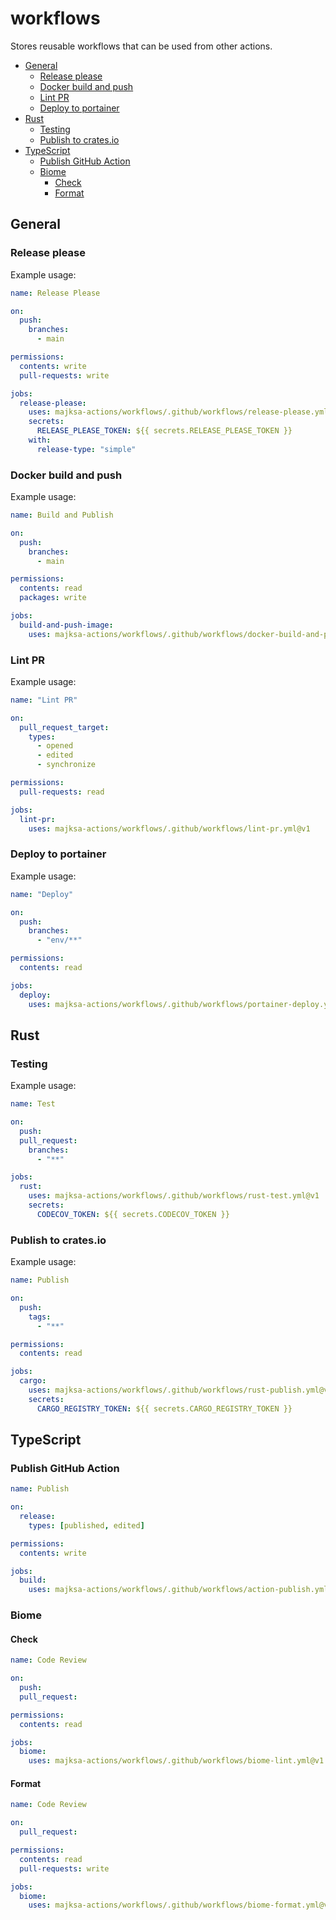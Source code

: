 # workflows

Stores reusable workflows that can be used from other actions.

- [General](#general)
  - [Release please](#release-please)
  - [Docker build and push](#docker-build-and-push)
  - [Lint PR](#lint-pr)
  - [Deploy to portainer](#deploy-to-portainer)
- [Rust](#rust)
  - [Testing](#testing)
  - [Publish to crates.io](#publish-to-cratesio)
- [TypeScript](#typescript)
  - [Publish GitHub Action](#publish-github-action)
  - [Biome](#biome)
    - [Check](#check)
    - [Format](#format)

## General

### Release please

Example usage:

```yml
name: Release Please

on:
  push:
    branches:
      - main

permissions:
  contents: write
  pull-requests: write

jobs:
  release-please:
    uses: majksa-actions/workflows/.github/workflows/release-please.yml@v1
    secrets:
      RELEASE_PLEASE_TOKEN: ${{ secrets.RELEASE_PLEASE_TOKEN }}
    with:
      release-type: "simple"
```

### Docker build and push

Example usage:

```yml
name: Build and Publish

on:
  push:
    branches:
      - main

permissions:
  contents: read
  packages: write

jobs:
  build-and-push-image:
    uses: majksa-actions/workflows/.github/workflows/docker-build-and-push.yml@v1
```

### Lint PR

Example usage:

```yml
name: "Lint PR"

on:
  pull_request_target:
    types:
      - opened
      - edited
      - synchronize

permissions:
  pull-requests: read

jobs:
  lint-pr:
    uses: majksa-actions/workflows/.github/workflows/lint-pr.yml@v1
```

### Deploy to portainer

Example usage:

```yml
name: "Deploy"

on:
  push:
    branches:
      - "env/**"

permissions:
  contents: read

jobs:
  deploy:
    uses: majksa-actions/workflows/.github/workflows/portainer-deploy.yml@v1
```

## Rust

### Testing

Example usage:

```yml
name: Test

on:
  push:
  pull_request:
    branches:
      - "**"

jobs:
  rust:
    uses: majksa-actions/workflows/.github/workflows/rust-test.yml@v1
    secrets:
      CODECOV_TOKEN: ${{ secrets.CODECOV_TOKEN }}
```

### Publish to crates.io

Example usage:

```yml
name: Publish

on:
  push:
    tags:
      - "**"

permissions:
  contents: read

jobs:
  cargo:
    uses: majksa-actions/workflows/.github/workflows/rust-publish.yml@v1
    secrets:
      CARGO_REGISTRY_TOKEN: ${{ secrets.CARGO_REGISTRY_TOKEN }}
```

## TypeScript

### Publish GitHub Action

```yml
name: Publish

on:
  release:
    types: [published, edited]

permissions:
  contents: write

jobs:
  build:
    uses: majksa-actions/workflows/.github/workflows/action-publish.yml@v1
```

### Biome

#### Check

```yml
name: Code Review

on:
  push:
  pull_request:

permissions:
  contents: read

jobs:
  biome:
    uses: majksa-actions/workflows/.github/workflows/biome-lint.yml@v1
```

#### Format

```yml
name: Code Review

on:
  pull_request:

permissions:
  contents: read
  pull-requests: write

jobs:
  biome:
    uses: majksa-actions/workflows/.github/workflows/biome-format.yml@v1
```
